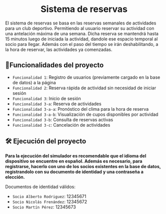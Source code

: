 <h1 align="center">Sistema de reservas </h1>

El sistema de reservas se basa en las reservas semanales de actividades para un club deportivo. Permitiendo al usuario reservar su actividad con una antelación máxima de una semana. Dicha reserva se mantendrá hasta 15 minutos luego de iniciada la actividad, dandole ese espacio temporal al socio para llegar. Además con el paso del tiempo se irán deshabilitando, a la hora de reservar, las actividades ya comenzadas.

## :hammer:Funcionalidades del proyecto

- `Funcionalidad 1`: Registro de usuarios (previamente cargado en la base de datos) a la página
- `Funcionalidad 2`: Reserva rápida de actividad sin necesidad de iniciar sesión
- `Funcionalidad 3`: Inicio de sesión
- `Funcionalidad 3-a`: Reserva de actividades
- `Funcionalidad 3-a-a`: Pronóstico del clima para la hora de reserva
- `Funcionalidad 3-a-b`: Visualización de cupos disponibles por actividad
- `Funcionalidad 3-b`: Consulta de reservas activas
- `Funcionalidad 3-c`: Cancelación de actividades

## 🛠️ Ejecución del proyecto

**Para la ejecución del simulador es recomendable que el idioma del dispositivo se encuentre en español. Además es necesario, para registrarse, hacerlo con uno de los socios existentes en la base de datos, registrandolo con su documento de identidad y una contraseña a elección.**

Documentos de identidad válidos:

- `Socio Alberto Rodriguez`: 12345671
- `Socio Nicolás Frenández`: 12345672
- `Socio Martín Pérez`: 12345673

